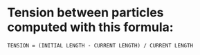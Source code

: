 # Tension between particles computed with this formula:
```TENSION = (INITIAL LENGTH - CURRENT LENGTH) / CURRENT LENGTH```
